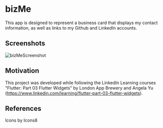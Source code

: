 # bizMe

This app is designed to represent a business card that displays my contact information, as well as links to my Github and LinkedIn accounts.



## Screenshots

![bizMeScreenshot](https://user-images.githubusercontent.com/39466067/86519828-44b3c480-be04-11ea-9e1c-1e2378499bfe.png)


## Motivation

This project was developed while following the LinkedIn Learning courses "Flutter: Part 03 Flutter Widgets" by London App Brewery and Angela Yu (https://www.linkedin.com/learning/flutter-part-03-flutter-widgets).

## References

Icons by Icons8